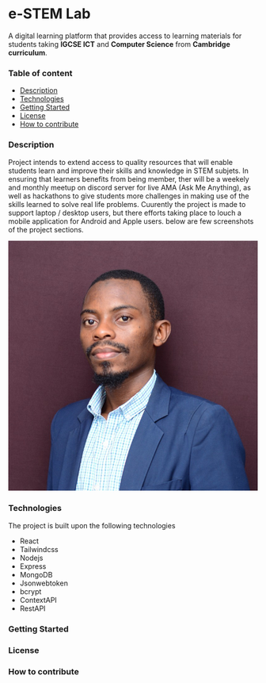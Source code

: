 # e-STEM Lab

A digital learning platform that provides access to learning materials for students taking **IGCSE ICT** and **Computer Science** from **Cambridge curriculum**.

### Table of content

- [Description](#description)
- [Technologies](technologies)
- [Getting Started](#getting_started)
- [License](#License)
- [How to contribute](#how+to_contribute)

### Description

Project intends to extend access to quality resources that will enable students learn and improve their skills and knowledge in STEM subjets.
In ensuring that learners benefits from being member, ther will be a weekely and monthly meetup on discord server for live AMA (Ask Me Anything), as well as hackathons to give students more challenges in making use of the skills learned to solve real life problems.
Cuurently the project is made to support laptop / desktop users, but there efforts taking place to louch a mobile application for Android and Apple users.
below are few screenshots of the project sections.

![Signup Page](src/img/profile.jpeg)

### Technologies

The project is built upon the following technologies

- React
- Tailwindcss
- Nodejs
- Express
- MongoDB
- Jsonwebtoken
- bcrypt
- ContextAPI
- RestAPI

### Getting Started

### License

### How to contribute
